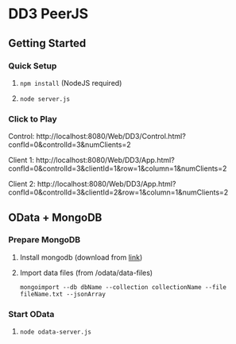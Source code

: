 # DD3 PeerJS 

## Getting Started

### Quick Setup

1. `npm install` (NodeJS required)

2. `node server.js`

### Click to Play

Control: http://localhost:8080/Web/DD3/Control.html?confId=0&controlId=3&numClients=2 

Client 1: http://localhost:8080/Web/DD3/App.html?confId=0&controlId=3&clientId=1&row=1&column=1&numClients=2 

Client 2: http://localhost:8080/Web/DD3/App.html?confId=0&controlId=3&clientId=2&row=1&column=1&numClients=2

## OData + MongoDB

### Prepare MongoDB

1. Install mongodb (download from [link](https://www.mongodb.com/download-center#community))

2. Import data files (from /odata/data-files)
    
    `mongoimport --db dbName --collection collectionName --file fileName.txt --jsonArray`

### Start OData

1. `node odata-server.js`
